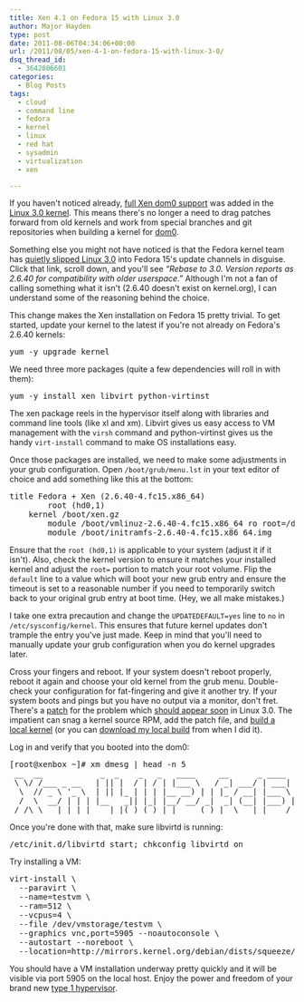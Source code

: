 ```yaml
---
title: Xen 4.1 on Fedora 15 with Linux 3.0
author: Major Hayden
type: post
date: 2011-08-06T04:34:06+00:00
url: /2011/08/05/xen-4-1-on-fedora-15-with-linux-3-0/
dsq_thread_id:
  - 3642806601
categories:
  - Blog Posts
tags:
  - cloud
  - command line
  - fedora
  - kernel
  - linux
  - red hat
  - sysadmin
  - virtualization
  - xen

---
```

If you haven't noticed already, [full Xen dom0 support][1] was added in the [Linux 3.0 kernel][2]. This means there's no longer a need to drag patches forward from old kernels and work from special branches and git repositories when building a kernel for [dom0][3].

Something else you might not have noticed is that the Fedora kernel team has [quietly slipped Linux 3.0][4] into Fedora 15's update channels in disguise. Click that link, scroll down, and you'll see _&#8220;Rebase to 3.0. Version reports as 2.6.40 for compatibility with older userspace.&#8221;_ Although I'm not a fan of calling something what it isn't (2.6.40 doesn't exist on kernel.org), I can understand some of the reasoning behind the choice.

This change makes the Xen installation on Fedora 15 pretty trivial. To get started, update your kernel to the latest if you're not already on Fedora's 2.6.40 kernels:

<pre lang="html">yum -y upgrade kernel</pre>

We need three more packages (quite a few dependencies will roll in with them):

<pre lang="html">yum -y install xen libvirt python-virtinst</pre>

The xen package reels in the hypervisor itself along with libraries and command line tools (like xl and xm). Libvirt gives us easy access to VM management with the `virsh` command and python-virtinst gives us the handy `virt-install` command to make OS installations easy.

Once those packages are installed, we need to make some adjustments in your grub configuration. Open `/boot/grub/menu.lst` in your text editor of choice and add something like this at the bottom:

<pre lang="html">title Fedora + Xen (2.6.40-4.fc15.x86_64)
        root (hd0,1)
	kernel /boot/xen.gz
        module /boot/vmlinuz-2.6.40-4.fc15.x86_64 ro root=/dev/sda1
        module /boot/initramfs-2.6.40-4.fc15.x86_64.img
</pre>

Ensure that the `root (hd0,1)` is applicable to your system (adjust it if it isn't). Also, check the kernel version to ensure it matches your installed kernel and adjust the `root=` portion to match your root volume. Flip the `default` line to a value which will boot your new grub entry and ensure the timeout is set to a reasonable number if you need to temporarily switch back to your original grub entry at boot time. (Hey, we all make mistakes.)

I take one extra precaution and change the `UPDATEDEFAULT=yes` line to `no` in `/etc/sysconfig/kernel`. This ensures that future kernel updates don't trample the entry you've just made. Keep in mind that you'll need to manually update your grub configuration when you do kernel upgrades later.

Cross your fingers and reboot. If your system doesn't reboot properly, reboot it again and choose your old kernel from the grub menu. Double-check your configuration for fat-fingering and give it another try. If your system boots and pings but you have no output via a monitor, don't fret. There's a [patch][5] for the problem which [should appear soon][5] in Linux 3.0. The impatient can snag a kernel source RPM, add the patch file, and [build a local kernel][6] (or you can [download my local build][7] from when I did it).

Log in and verify that you booted into the dom0:

<pre lang="html">[root@xenbox ~]# xm dmesg | head -n 5
 __  __            _  _    _   _   ____     __      _ ____
 \ \/ /___ _ __   | || |  / | / | |___ \   / _| ___/ | ___|
  \  // _ \ '_ \  | || |_ | | | |__ __) | | |_ / __| |___ \
  /  \  __/ | | | |__   _|| |_| |__/ __/ _|  _| (__| |___) |
 /_/\_\___|_| |_|    |_|(_)_(_)_| |_____(_)_|  \___|_|____/
</pre>

Once you're done with that, make sure libvirtd is running:

<pre lang="html">/etc/init.d/libvirtd start; chkconfig libvirtd on</pre>

Try installing a VM:

<pre lang="html">virt-install \
  --paravirt \
  --name=testvm \
  --ram=512 \
  --vcpus=4 \
  --file /dev/vmstorage/testvm \
  --graphics vnc,port=5905 --noautoconsole \
  --autostart --noreboot \
  --location=http://mirrors.kernel.org/debian/dists/squeeze/main/installer-amd64/
</pre>

You should have a VM installation underway pretty quickly and it will be visible via port 5905 on the local host. Enjoy the power and freedom of your brand new [type 1 hypervisor][8].

 [1]: http://blog.xen.org/index.php/2011/06/02/xen-celebrates-full-dom0-and-domu-support-in-linux-3-0/
 [2]: http://kernelnewbies.org/Linux_3.0
 [3]: http://wiki.xensource.com/xenwiki/Dom0
 [4]: https://admin.fedoraproject.org/updates/kernel-2.6.40-4.fc15
 [5]: http://marc.info/?l=linux-kernel&m=131169794026271&w=2
 [6]: http://fedoraproject.org/wiki/Building_a_custom_kernel
 [7]: http://majorhayden.com/RPMS/kernel-3.0.0-1.mhayden.fc16/
 [8]: http://en.wikipedia.org/wiki/Hypervisor#Classification
